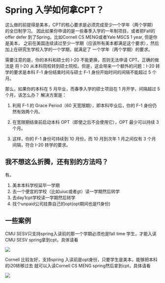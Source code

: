 # Spring 入学如何拿CPT？

这么做的前提得是美本，CPT的核心要求是必须完成至少一个学年（两个学期）的全日制学习。
因此如果你申请的是一些春季入学的一年制项目，或者把Fall的offer defer 到了Spring，比如Cornell CS MENG或者Yale MSCS 1 year, 但是你是美本，
之前在美国连续读过至少一学期（应该所有美本都满足这个要求），然后加上在研究生学校入学的一个学期，就满足了
一个学年（两个学期）的要求。

需要注意的是，你的本科和硕士的 I-20 不能更换，否则无法申请 CPT。正确的做法是 将 I-20 从本科院校转到硕士院校。但是，这会带来一个额外的问题：I-20 转学的要求是本科 F-1 身份结束时间与硕士 F-1 身份开始时间的间隔不能超过 5 个月。

那么，如果你的本科在 5 月毕业，而春季入学的硕士项目在 1 月开学，间隔超过 5 个月，该怎么办？
解决方案是：

1. 利用 F-1 的 Grace Period（60 天宽限期），即本科毕业后，你的 F-1 身份仍然有效两个月。

2. 在宽限期结束前启动本科 OPT（即使之后不会使用它），OPT 最少可以持续 3 个月。

3. 这样，你的 F-1 身份可持续到 10 月份，而 10 月到次年 1 月之间仅有 3 个月间隔，符合 I-20 转学的要求。

## 我不想这么折腾，还有别的方法吗？
有。
1. 美本本科学校延毕一学期
2. 去一个便宜的学校（比如uiuc或者gt）读一学期然后转学
3. 去day1cpt学校读一学期然后转学
4. 找个unpaid公司挂靠自己的opt(opt期间也是f1身份)

## 一些案例
CMU SESV只支持spring入读前的那一个学期必须也是fall time 学生，才能入读
CMU SESV spring拿到cpt，具体请看

![](/img/cmucpt.png)

Cornell 比较友好，支持spring 入读前是opt身份，只要学生是美本，能够把本科的i20转移过去
就可以入读Cornell CS MENG  spring然后拿到cpt，具体请看

![](/img/cornellcpt.png)
